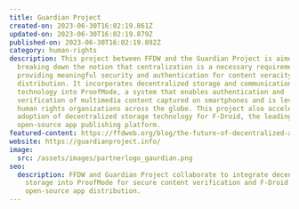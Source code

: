 ```yaml
---
title: Guardian Project
created-on: 2023-06-30T16:02:19.861Z
updated-on: 2023-06-30T16:02:19.879Z
published-on: 2023-06-30T16:02:19.892Z
category: human-rights
description: This project between FFDW and the Guardian Project is aimed at
  breaking down the notion that centralization is a necessary requirement for
  providing meaningful security and authentication for content veracity and
  distribution. It incorporates decentralized storage and communication
  technology into ProofMode, a system that enables authentication and
  verification of multimedia content captured on smartphones and is leveraged by
  human rights organizations across the globe. This project also accelerates the
  adoption of decentralized storage technology for F-Droid, the leading free and
  open-source app publishing platform.
featured-content: https://ffdweb.org/blog/the-future-of-decentralized-apps-a-q-a-with-guardian-project
website: https://guardianproject.info/
image:
  src: /assets/images/partnerlogo_gaurdian.png
seo:
  description: FFDW and Guardian Project collaborate to integrate decentralized
    storage into ProofMode for secure content verification and F-Droid for
    open-source app distribution.
---
```

